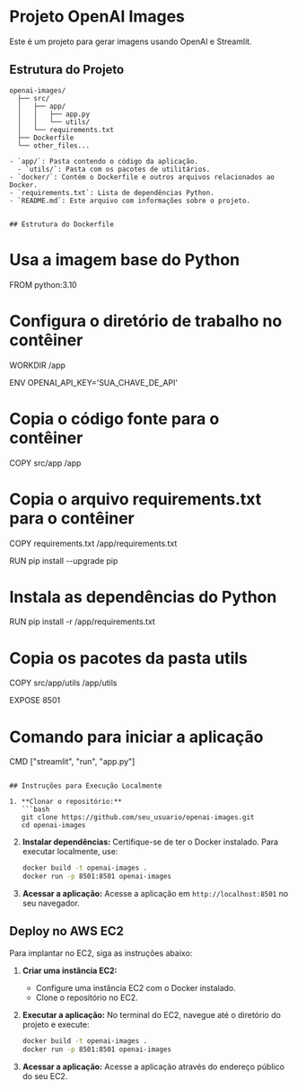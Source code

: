 # Projeto OpenAI Images

Este é um projeto para gerar imagens usando OpenAI e Streamlit.

## Estrutura do Projeto

```
openai-images/
  ├── src/
  │   ├── app/
  │   │   ├── app.py
  │   │   └── utils/
  │   └── requirements.txt
  ├── Dockerfile
  └── other_files...
````
```
- `app/`: Pasta contendo o código da aplicação.
  - `utils/`: Pasta com os pacotes de utilitários.
- `docker/`: Contém o Dockerfile e outros arquivos relacionados ao Docker.
- `requirements.txt`: Lista de dependências Python.
- `README.md`: Este arquivo com informações sobre o projeto.


## Estrutura do Dockerfile
```
# Usa a imagem base do Python
FROM python:3.10


# Configura o diretório de trabalho no contêiner
WORKDIR /app

ENV OPENAI_API_KEY='SUA_CHAVE_DE_API'

# Copia o código fonte para o contêiner
COPY src/app /app

# Copia o arquivo requirements.txt para o contêiner
COPY requirements.txt /app/requirements.txt

RUN pip install --upgrade pip

# Instala as dependências do Python
RUN pip install -r /app/requirements.txt

# Copia os pacotes da pasta utils
COPY src/app/utils /app/utils

EXPOSE 8501

# Comando para iniciar a aplicação
CMD ["streamlit", "run", "app.py"]
```

## Instruções para Execução Localmente

1. **Clonar o repositório:**
   ```bash
   git clone https://github.com/seu_usuario/openai-images.git
   cd openai-images
   ```

2. **Instalar dependências:**
   Certifique-se de ter o Docker instalado. Para executar localmente, use:
   ```bash
   docker build -t openai-images .
   docker run -p 8501:8501 openai-images
   ```

3. **Acessar a aplicação:**
   Acesse a aplicação em `http://localhost:8501` no seu navegador.

## Deploy no AWS EC2

Para implantar no EC2, siga as instruções abaixo:

1. **Criar uma instância EC2:**
   - Configure uma instância EC2 com o Docker instalado.
   - Clone o repositório no EC2.

2. **Executar a aplicação:**
   No terminal do EC2, navegue até o diretório do projeto e execute:
   ```bash
   docker build -t openai-images .
   docker run -p 8501:8501 openai-images
   ```

3. **Acessar a aplicação:**
   Acesse a aplicação através do endereço público do seu EC2.